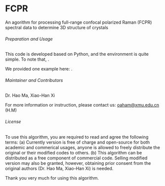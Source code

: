 # FCPR
An agorithm for processing full-range confocal polarized Raman (FCPR) spectral data to determine 3D structure of crystals

###### Preparation and Usage ######
This code is developed based on Python, and the environment is quite simple. To note that, .


We provided one example here:
.

###### Maintainer and Contributors ######
Dr. Hao Ma, Xiao-Han Xi

For more information or instruction, please contact us: oaham@xmu.edu.cn (H.M)

###### License ######
To use this algorithm, you are required to read and agree the following terms:
(a) Currently version is free of charge and open-source for both academic and commerical usages, anyone is allowed to freely distribute the original or their modified codes to others.
(b) This algorithm can be distributed as a free component of commercial code. Selling modified version may also be granted, however, obtaining prior consent from the original authors (Dr. Hao Ma, Xiao-Han Xi) is needed.

Thank you very much for using this algorithm.
